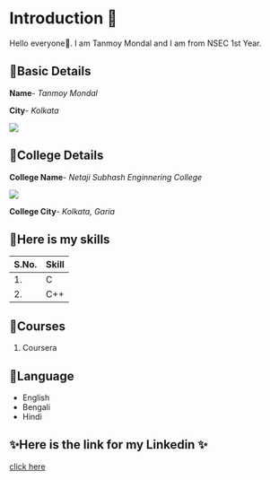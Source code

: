 # Introduction 🚀
Hello everyone👋. I am Tanmoy Mondal and I am from NSEC 1st Year.

## 💠Basic Details
**Name**- *Tanmoy Mondal*

**City**- *Kolkata*

<img src="https://img.icons8.com/bubbles/100/000000/kolkata.png"/>

## 💠College Details

**College Name**- *Netaji Subhash Enginnering College*

<img src=https://upload.wikimedia.org/wikipedia/commons/thumb/8/8d/NSEC_Campus_new_look.jpg/800px-NSEC_Campus_new_look.jpg/>

**College City**- *Kolkata, Garia*

## 💠Here is my skills
| S.No. | Skill |
|---|---|
|1.|C|
|2.|C++|

## 💠Courses
1. Coursera

## 💠Language
- English
- Bengali
- Hindi

## ✨Here is the link for my Linkedin ✨
[click here](https://www.linkedin.com/in/tanmoy-mondal-399561220/)

